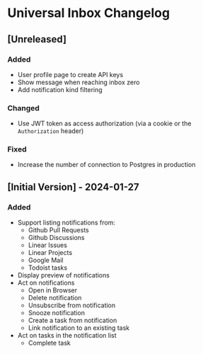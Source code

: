 # Universal Inbox Changelog

## [Unreleased]

### Added

- User profile page to create API keys
- Show message when reaching inbox zero
- Add notification kind filtering

### Changed

- Use JWT token as access authorization (via a cookie or the `Authorization` header)

### Fixed

- Increase the number of connection to Postgres in production

## [Initial Version] - 2024-01-27

### Added

- Support listing notifications from:
  - Github Pull Requests
  - Github Discussions
  - Linear Issues
  - Linear Projects
  - Google Mail
  - Todoist tasks
- Display preview of notifications
- Act on notifications
  - Open in Browser
  - Delete notification
  - Unsubscribe from notification
  - Snooze notification
  - Create a task from notification
  - Link notification to an existing task
- Act on tasks in the notification list
  - Complete task

